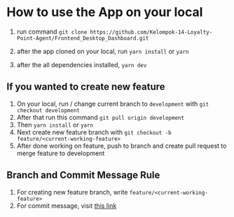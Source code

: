 # How to use the App on your local

1. run command `git clone https://github.com/Kelompok-14-Loyalty-Point-Agent/Frontend_Desktop_Dashboard.git`

2. after the app cloned on your local, run `yarn install` or `yarn`

3. after the all dependencies installed, `yarn dev`

## If you wanted to create new feature

1. On your local, run / change current branch to `development` with `git checkout development`
2. After that run this command `git pull origin development`
3. Then `yarn install` or `yarn`
4. Next create new feature branch with `git checkout -b feature/<current-working-feature>`
5. After done working on feature, push to branch and create pull request to merge feature to development

## Branch and Commit Message Rule

1. For creating new feature branch, write `feature/<current-working-feature>`
2. For commit message, visit [this link](https://gist.github.com/joshbuchea/6f47e86d2510bce28f8e7f42ae84c716)
